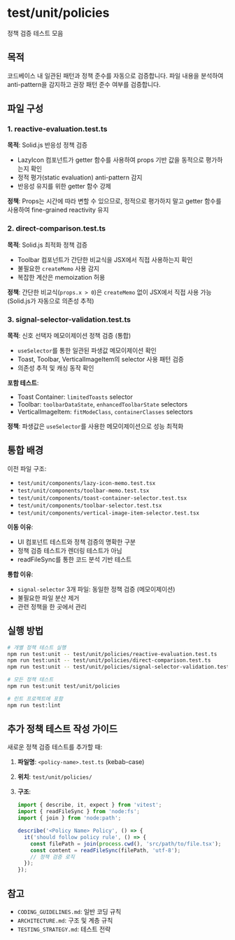 # test/unit/policies

정책 검증 테스트 모음

## 목적

코드베이스 내 일관된 패턴과 정책 준수를 자동으로 검증합니다. 파일 내용을
분석하여 anti-pattern을 감지하고 권장 패턴 준수 여부를 검증합니다.

## 파일 구성

### 1. reactive-evaluation.test.ts

**목적**: Solid.js 반응성 정책 검증

- LazyIcon 컴포넌트가 getter 함수를 사용하여 props 기반 값을 동적으로 평가하는지
  확인
- 정적 평가(static evaluation) anti-pattern 감지
- 반응성 유지를 위한 getter 함수 강제

**정책**: Props는 시간에 따라 변할 수 있으므로, 정적으로 평가하지 말고 getter
함수를 사용하여 fine-grained reactivity 유지

### 2. direct-comparison.test.ts

**목적**: Solid.js 최적화 정책 검증

- Toolbar 컴포넌트가 간단한 비교식을 JSX에서 직접 사용하는지 확인
- 불필요한 `createMemo` 사용 감지
- 복잡한 계산은 memoization 허용

**정책**: 간단한 비교식(`props.x > 0`)은 `createMemo` 없이 JSX에서 직접 사용
가능 (Solid.js가 자동으로 의존성 추적)

### 3. signal-selector-validation.test.ts

**목적**: 신호 선택자 메모이제이션 정책 검증 (통합)

- `useSelector`를 통한 일관된 파생값 메모이제이션 확인
- Toast, Toolbar, VerticalImageItem의 selector 사용 패턴 검증
- 의존성 추적 및 캐싱 동작 확인

**포함 테스트**:

- Toast Container: `limitedToasts` selector
- Toolbar: `toolbarDataState`, `enhancedToolbarState` selectors
- VerticalImageItem: `fitModeClass`, `containerClasses` selectors

**정책**: 파생값은 `useSelector`를 사용한 메모이제이션으로 성능 최적화

## 통합 배경

이전 파일 구조:

- `test/unit/components/lazy-icon-memo.test.tsx`
- `test/unit/components/toolbar-memo.test.tsx`
- `test/unit/components/toast-container-selector.test.tsx`
- `test/unit/components/toolbar-selector.test.tsx`
- `test/unit/components/vertical-image-item-selector.test.tsx`

**이동 이유**:

- UI 컴포넌트 테스트와 정책 검증의 명확한 구분
- 정책 검증 테스트가 렌더링 테스트가 아님
- readFileSync를 통한 코드 분석 기반 테스트

**통합 이유**:

- `signal-selector` 3개 파일: 동일한 정책 검증 (메모이제이션)
- 불필요한 파일 분산 제거
- 관련 정책을 한 곳에서 관리

## 실행 방법

```bash
# 개별 정책 테스트 실행
npm run test:unit -- test/unit/policies/reactive-evaluation.test.ts
npm run test:unit -- test/unit/policies/direct-comparison.test.ts
npm run test:unit -- test/unit/policies/signal-selector-validation.test.ts

# 모든 정책 테스트
npm run test:unit test/unit/policies

# 린트 프로젝트에 포함
npm run test:lint
```

## 추가 정책 테스트 작성 가이드

새로운 정책 검증 테스트를 추가할 때:

1. **파일명**: `<policy-name>.test.ts` (kebab-case)
2. **위치**: `test/unit/policies/`
3. **구조**:

   ```typescript
   import { describe, it, expect } from 'vitest';
   import { readFileSync } from 'node:fs';
   import { join } from 'node:path';

   describe('<Policy Name> Policy', () => {
     it('should follow policy rule', () => {
       const filePath = join(process.cwd(), 'src/path/to/file.tsx');
       const content = readFileSync(filePath, 'utf-8');
       // 정책 검증 로직
     });
   });
   ```

## 참고

- `CODING_GUIDELINES.md`: 일반 코딩 규칙
- `ARCHITECTURE.md`: 구조 및 계층 규칙
- `TESTING_STRATEGY.md`: 테스트 전략
